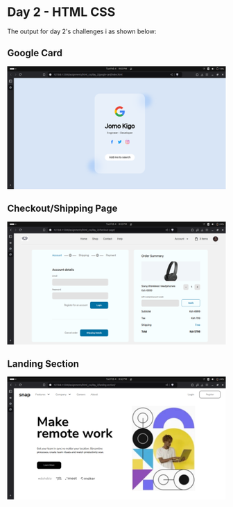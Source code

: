 # Day 2 - HTML CSS

The output for day 2's challenges i as shown below:

## Google Card
![google card output screenshot](./google-card/screenshot/screenshot.png)

## Checkout/Shipping Page
![checkout-page screenshot](./checkout-page/screenshot/Screenshot%20from%202025-02-04%2020-33-37.png)

## Landing Section
![landing-section screenshot](./landing-section/screenshot/landing-screenshot.png)